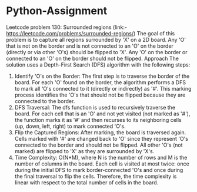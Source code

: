 # Python-Assignment
Leetcode problem 130: Surrounded regions
(link:- https://leetcode.com/problems/surrounded-regions/)
The goal of this problem is to capture all regions surrounded by 'X' on a 2D board. Any 'O' that is not on the border and is not connected to an 'O' on the border (directly or via other 'O's) should be flipped to 'X'. Any 'O' on the border or connected to an 'O' on the border should not be flipped.
Approach
The solution uses a Depth-First Search (DFS) algorithm with the following steps:
1) Identify 'O's on the Border: The first step is to traverse the border of the board. For each 'O' found on the border, the algorithm performs a DFS to mark all 'O's connected to it (directly or indirectly) as '#'. This marking process identifies the 'O's that should not be flipped because they are connected to the border.
2) DFS Traversal: The dfs function is used to recursively traverse the board. For each cell that is an 'O' and not yet visited (not marked as '#'), the function marks it as '#' and then recurses to its neighboring cells (up, down, left, right) to mark connected 'O's.
3) Flip the Captured Regions: After marking, the board is traversed again. Cells marked with '#' are changed back to 'O' since they represent 'O's connected to the border and should not be flipped. All other 'O's (not marked) are flipped to 'X' as they are surrounded by 'X's.
4) Time Complexity: O(N*M), where N is the number of rows and M is the number of columns in the board. Each cell is visited at most twice: once during the initial DFS to mark border-connected 'O's and once during the final traversal to flip the cells. Therefore, the time complexity is linear with respect to the total number of cells in the board.
